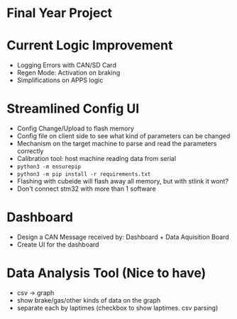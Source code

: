# Final Year Project

# Current Logic Improvement
- Logging Errors with CAN/SD Card
- Regen Mode: Activation on braking
- Simplifications on APPS logic

# Streamlined Config UI
- Config Change/Upload to flash memory
- Config file on client side to see what kind of parameters can be changed
- Mechanism on the target machine to parse and read the parameters correctly
- Calibration tool: host machine reading data from serial
- `python3 -m ensurepip`
- `python3 -m pip install -r requirements.txt`
- Flashing with cubeide will flash away all memory, but with stlink it wont?
- Don't connect stm32 with more than 1 software

# Dashboard
- Design a CAN Message received by: Dashboard + Data Aquisition Board
- Create UI for the dashboard

# Data Analysis Tool (Nice to have)
- csv -> graph
- show brake/gas/other kinds of data on the graph
- separate each by laptimes (checkbox to show laptimes. csv parsing)
